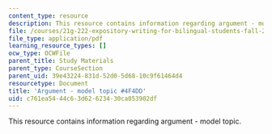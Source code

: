 ```yaml
---
content_type: resource
description: This resource contains information regarding argument - model topic.
file: /courses/21g-222-expository-writing-for-bilingual-students-fall-2002/c761ea5444c63d62623430ca053902df_MIT21G_222F02_argmntmodel.pdf
file_type: application/pdf
learning_resource_types: []
ocw_type: OCWFile
parent_title: Study Materials
parent_type: CourseSection
parent_uid: 39e43224-831d-52d0-5d68-10c9f61464d4
resourcetype: Document
title: 'Argument - model topic #4F4DD'
uid: c761ea54-44c6-3d62-6234-30ca053902df
---
```

This resource contains information regarding argument - model topic.

